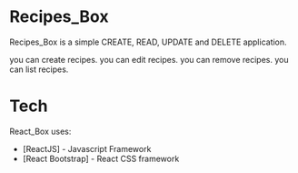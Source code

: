 # Recipes_Box
 Recipes_Box is a simple CREATE, READ, UPDATE and DELETE application.

you can create recipes.
you can edit recipes.
you can remove recipes.
you can list recipes.

# Tech
React_Box uses:
* [ReactJS] - Javascript Framework
* [React Bootstrap] - React CSS framework
